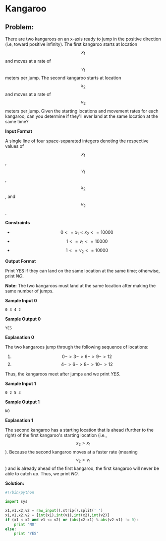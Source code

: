# Kangaroo


## Problem:

There are two kangaroos on an x-axis ready to jump in the positive direction (i.e, toward positive infinity). The first kangaroo starts at location $$x_1$$ and moves at a rate of $$v_1$$ meters per jump. The second kangaroo starts at location $$x_2$$ and moves at a rate of $$v_2$$ meters per jump. Given the starting locations and movement rates for each kangaroo, can you determine if they'll ever land at the same location at the same time?

**Input Format**

A single line of four space-separated integers denoting the respective values of $$x_1$$, $$v_1$$, $$x_2$$, and $$v_2$$.

**Constraints**
* $$0 <= x_1 < x_2 <= 10000$$
* $$1 <= v_1 <= 10000$$
* $$1 <= v_2 <= 10000$$

**Output Format**

Print *YES* if they can land on the same location at the same time; otherwise, print *NO*.

**Note:** The two kangaroos must land at the same location after making the same number of jumps.

**Sample Input 0**

`0 3 4 2`

**Sample Output 0**

`YES`

**Explanation 0**

The two kangaroos jump through the following sequence of locations:
1. $$0->3->6->9->12$$
2. $$4->6->8->10->12$$

Thus, the kangaroos meet after  jumps and we print *YES*.

**Sample Input 1**

`0 2 5 3`

**Sample Output 1**

`NO`

**Explanation 1**

The second kangaroo has a starting location that is ahead (further to the right) of the first kangaroo's starting location (i.e., $$x_2 > x_1$$). Because the second kangaroo moves at a faster rate (meaning $$v_2>v_1$$) and is already ahead of the first kangaroo, the first kangaroo will never be able to catch up. Thus, we print *NO*.

**Solution:**
```python
#!/bin/python

import sys

x1,v1,x2,v2 = raw_input().strip().split(' ')
x1,v1,x2,v2 = [int(x1),int(v1),int(x2),int(v2)]
if (x1 < x2 and v1 <= v2) or (abs(x2-x1) % abs(v2-v1) != 0):
    print 'NO'
else:
    print 'YES'
```
